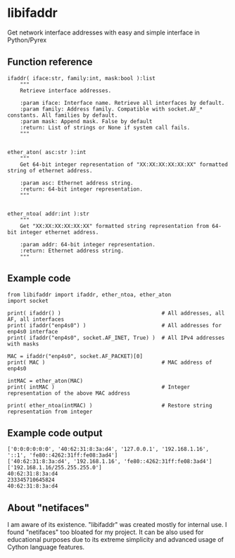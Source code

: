 # libifaddr
Get network interface addresses with easy and simple interface in Python/Pyrex

## Function reference

    ifaddr( iface:str, family:int, mask:bool ):list
        """
        Retrieve interface addresses.

        :param iface: Interface name. Retrieve all interfaces by default.
        :param family: Address family. Compatible with socket.AF_* constants. All families by default.
        :param mask: Append mask. False by default
        :return: List of strings or None if system call fails.
        """


    ether_aton( asc:str ):int
        """
        Get 64-bit integer representation of "XX:XX:XX:XX:XX:XX" formatted string of ethernet address.

        :param asc: Ethernet address string.
        :return: 64-bit integer representation.
        """


    ether_ntoa( addr:int ):str
        """
        Get "XX:XX:XX:XX:XX:XX" formatted string representation from 64-bit integer ethernet address.

        :param addr: 64-bit integer representation.
        :return: Ethernet address string.
        """


## Example code

    from libifaddr import ifaddr, ether_ntoa, ether_aton
    import socket

    print( ifaddr() )                                # All addresses, all AF, all interfaces
    print( ifaddr("enp4s0") )                        # All addresses for enp4s0 interface
    print( ifaddr("enp4s0", socket.AF_INET, True) )  # All IPv4 addresses with masks

    MAC = ifaddr("enp4s0", socket.AF_PACKET)[0]
    print( MAC )                                     # MAC address of enp4s0

    intMAC = ether_aton(MAC)
    print( intMAC )                                  # Integer representation of the above MAC address

    print( ether_ntoa(intMAC) )                      # Restore string representation from integer

## Example code output

    ['0:0:0:0:0:0', '40:62:31:8:3a:d4', '127.0.0.1', '192.168.1.16', '::1', 'fe80::4262:31ff:fe08:3ad4']
    ['40:62:31:8:3a:d4', '192.168.1.16', 'fe80::4262:31ff:fe08:3ad4']
    ['192.168.1.16/255.255.255.0']
    40:62:31:8:3a:d4
    233345710645824
    40:62:31:8:3a:d4

## About "netifaces"
I am aware of its existence.
"libifaddr" was created mostly for internal use. I found "netifaces" too bloated for my project.
It can be also used for educational purposes due to its extreme simplicity and advanced usage of Cython language features.
